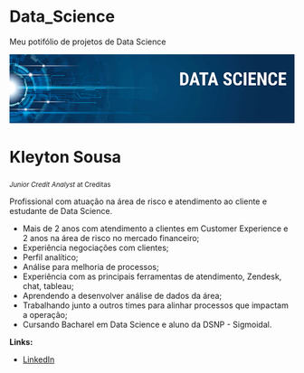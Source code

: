 # Data_Science
Meu potifólio de projetos de Data Science
<p align="center">
  <img src="Banner.png" >
</p>

# Kleyton Sousa

<sub>*Junior Credit Analyst* at Creditas</sub>

Profissional com atuação na área de risco e atendimento ao cliente e estudante de Data Science.

- Mais de 2 anos com atendimento a clientes em Customer Experience e 2 anos na área de risco no mercado financeiro;
- Experiência negociações com clientes;
- Perfil analítico;
- Análise para melhoria de processos;
- Experiência com as principais ferramentas de atendimento, Zendesk, chat, tableau;
- Aprendendo a desenvolver análise de dados da área;
- Trabalhando junto a outros times para alinhar processos que impactam a operação;
- Cursando Bacharel em Data Science e aluno da DSNP - Sigmoidal.

**Links:**

* [LinkedIn](https://www.linkedin.com/in/kleytonsousarodrigues/)

